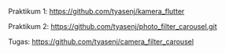 Praktikum 1:
https://github.com/tyasenj/kamera_flutter

Praktikum 2:
https://github.com/tyasenj/photo_filter_carousel.git

Tugas: 
https://github.com/tyasenj/camera_filter_carousel
